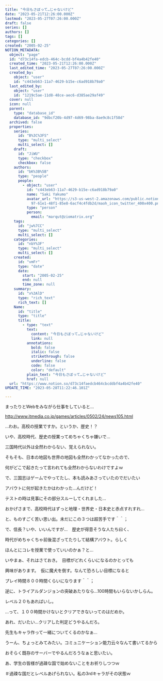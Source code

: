 ```yaml
---
title: "今日もさぼって…じゃないけど"
date: "2023-05-21T12:26:00.000Z"
lastmod: "2023-05-27T07:26:00.000Z"
draft: false
series: []
authors: []
tags: []
categories: []
created: "2005-02-25"
NOTION_METADATA:
  object: "page"
  id: "d73c14fa-edcb-464c-bcdd-bf4a4b42fe40"
  created_time: "2023-05-21T12:26:00.000Z"
  last_edited_time: "2023-05-27T07:26:00.000Z"
  created_by:
    object: "user"
    id: "c443eb63-11a7-4629-b15e-c6ad918b79a0"
  last_edited_by:
    object: "user"
    id: "1219c5ae-11d8-48ce-aec6-d385ae29af49"
  cover: null
  icon: null
  parent:
    type: "database_id"
    database_id: "9dbcf20b-4d97-4d69-98ba-8ae9c8c1f58d"
  archived: false
  properties:
    series:
      id: "B%3C%3FS"
      type: "multi_select"
      multi_select: []
    draft:
      id: "JiWU"
      type: "checkbox"
      checkbox: false
    authors:
      id: "bK%3B%5B"
      type: "people"
      people:
        - object: "user"
          id: "c443eb63-11a7-4629-b15e-c6ad918b79a0"
          name: "Saki Yakumo"
          avatar_url: "https://s3-us-west-2.amazonaws.com/public.notion-static.com/3ad1c4\
            97-61e1-48f1-85e8-6acf4c4fdb2d/maoh_icon_twitter_400x400.png"
          type: "person"
          person:
            email: "marqut@ziomatrix.org"
    tags:
      id: "jw%7CC"
      type: "multi_select"
      multi_select: []
    categories:
      id: "nbY%3F"
      type: "multi_select"
      multi_select: []
    created:
      id: "vmFr"
      type: "date"
      date:
        start: "2005-02-25"
        end: null
        time_zone: null
    summary:
      id: "x%3AlD"
      type: "rich_text"
      rich_text: []
    Name:
      id: "title"
      type: "title"
      title:
        - type: "text"
          text:
            content: "今日もさぼって…じゃないけど"
            link: null
          annotations:
            bold: false
            italic: false
            strikethrough: false
            underline: false
            code: false
            color: "default"
          plain_text: "今日もさぼって…じゃないけど"
          href: null
  url: "https://www.notion.so/d73c14faedcb464cbcddbf4a4b42fe40"
UPDATE_TIME: "2023-05-28T11:22:46.101Z"

---
```

<link rel="stylesheet" href="https://cdn.jsdelivr.net/npm/katex@0.16.2/dist/katex.min.css" integrity="sha384-bYdxxUwYipFNohQlHt0bjN/LCpueqWz13HufFEV1SUatKs1cm4L6fFgCi1jT643X" crossorigin="anonymous">


まったりとWebをみながら仕事をしていると…


http://www.itmedia.co.jp/games/articles/0502/24/news105.html


…わお。高校の授業ですか。というか、歴史！？


いや、高校時代、歴史の授業ってめちゃくちゃ嫌いで…


三国時代以外は全然わからない、覚えられない。


そもそも、日本の地図も世界の地図も全然わかってなかったので、


何がどこで起きたって言われても全然わからないわけですよｗ


で、三国志はゲームでやってたし、本も読みあさっていたのでだいたい


アバウトに何が起きたかはわかった…んだけど！


テストの時は見事にその部分スルーしてくれました…


おかげさまで、高校時代はずっと地理・世界史・日本史と赤点すれすれ…


と、ものすごく苦い思い出。未だにこの３つは超苦手です＾＾；


で、信長？いや、いいんですが…　歴史が得意そうな人たち曰く、


時代がめちゃくちゃ前後混ざってたりして結構アバウト。らしく


ほんとにコレを授業で使っていいのかぁ？と…


いやまぁ、それはさておき。　目標がどれくらいになるのかとっても


興味があります。　仮に魔犬を倒す。なんて恐ろしい目標になると


プレイ時間８００時間くらいになります＾＾；


逆に、トライアルダンジョンの突破あたりなら…100時間もいらないかしらん。


レベル２０もあればいし。


…って、１００時間かけないとクリアできないってのはだめか。


あれ、だいたい…クリアした判定どうやるんだろ。


先生もキャラ作って一緒についてくるのかなぁ…


うーん、ちょっとみてみたい。コミュニケーション能力云々なんて書いてるから


おそらく既存のサーバーでやるんだろうなぁと思いたい。


あ、学生の皆様が過疎な国で始めないことをお祈りしつつｗ


＃過疎な国だとレベルあげられない。私の3rdキャラがその状態ｗ

